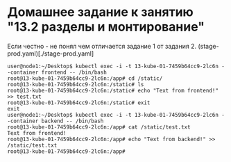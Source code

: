 # Домашнее задание к занятию "13.2 разделы и монтирование"

Если честно - не понял чем отличается задание 1 от задания 2.
(stage-prod.yaml)[./stage-prod.yaml]


```
user@node1:~/Desktop$ kubectl exec -i -t 13-kube-01-7459b64cc9-2lc6n --container frontend -- /bin/bash
root@13-kube-01-7459b64cc9-2lc6n:/app# cd /static/
root@13-kube-01-7459b64cc9-2lc6n:/static# ls
root@13-kube-01-7459b64cc9-2lc6n:/static# echo "Text from frontend!" >> test.txt
root@13-kube-01-7459b64cc9-2lc6n:/static# exit
exit
user@node1:~/Desktop$ kubectl exec -i -t 13-kube-01-7459b64cc9-2lc6n --container backend -- /bin/bash
root@13-kube-01-7459b64cc9-2lc6n:/app# cat /static/test.txt 
Text from frontend!
root@13-kube-01-7459b64cc9-2lc6n:/app# echo "Text from backend!" >> /static/test.txt 
root@13-kube-01-7459b64cc9-2lc6n:/app# 
```
